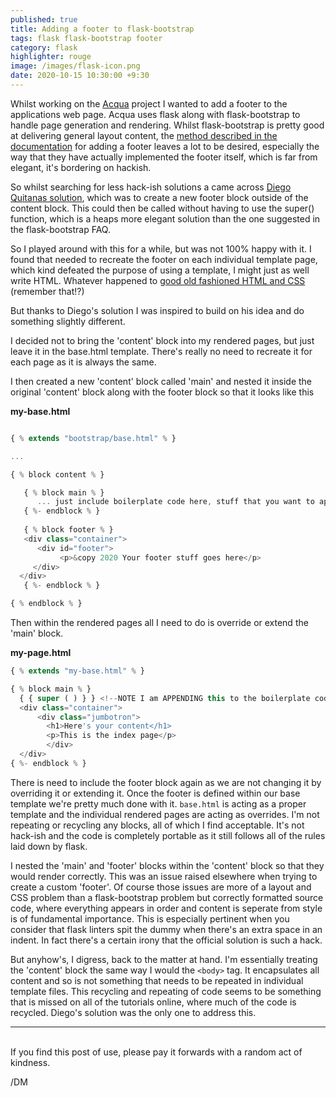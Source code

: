 ```yaml
---
published: true
title: Adding a footer to flask-bootstrap
tags: flask flask-bootstrap footer 
category: flask 
highlighter: rouge
image: /images/flask-icon.png
date: 2020-10-15 10:30:00 +9:30
---
```


Whilst working on the [Acqua](https://deeemm.com/acqua/2020/10/05/acqua-dp.html) project I wanted to add a footer to the applications web page. Acqua uses flask along with flask-bootstrap to handle page generation and rendering. Whilst flask-bootstrap is pretty good at delivering general layout content, the [method described in the documentation](https://pythonhosted.org/Flask-Bootstrap/faq.html?highlight=footer#how-do-i-add-a-footer) for adding a footer leaves a lot to be desired, especially the way that they have actually implemented the footer itself, which is far from elegant, it's bordering on hackish.

So whilst searching for less hack-ish solutions a came across [Diego Quitanas solution](https://gist.github.com/diegoquintanav/c72f827401dfac68ef4ec62e1c234612), which was to create a new footer block outside of the content block. This could then be called without having to use the super() function, which is a heaps more elegant solution than the one suggested in the flask-bootstrap FAQ.

So I played around with this for a while, but was not 100% happy with it. I found that needed to recreate the footer on each individual template page, which kind defeated the purpose of using a template, I might just as well write HTML. Whatever happened to [good old fashioned HTML and CSS](http://www.csszengarden.com/) (remember that!?)

But thanks to Diego's solution I was inspired to build on his idea and do something slightly different.

I decided not to bring the 'content' block into my rendered pages, but just leave it in the base.html template. There's really no need to recreate it for each page as it is always the same.

I then created a new 'content' block called 'main' and nested it inside the original 'content' block along with the footer block so that it looks like this

**my-base.html**

```javascript

{ % extends "bootstrap/base.html" % }

...

{ % block content % }

   { % block main % }
	  ... just include boilerplate code here, stuff that you want to appear on ALL pages, like breadcrumbs etc
   { %- endblock % }
   
   { % block footer % }
   <div class="container">
	  <div id="footer">
		   <p>&copy 2020 Your footer stuff goes here</p>
	 </div>
  </div>
   { %- endblock % }

{ % endblock % }

```

Then within the rendered pages all I need to do is override or extend the 'main' block.

**my-page.html**

```javascript
{ % extends "my-base.html" % }

{ % block main % }
  { { super ( ) } } <!--NOTE I am APPENDING this to the boilerplate code in the base.html file so I use 'super'-->
  <div class="container">
	  <div class="jumbotron">
		<h1>Here's your content</h1>
		<p>This is the index page</p>
		</div>
  </div>
{ %- endblock % }

```

There is need to include the footer block again as we are not changing it by overriding it or extending it. Once the footer is defined within our base template we're pretty much done with it. `base.html` is acting as a proper template and the individual rendered pages are acting as overrides. I'm not repeating or recycling any blocks, all of which I find acceptable. It's not hack-ish and the code is completely portable as it still follows all of the  rules laid down by flask.

I nested the 'main' and 'footer' blocks within the 'content' block so that they would render correctly. This was an issue raised elsewhere when trying to create a custom 'footer'. Of course those issues are more of a layout and CSS problem than a flask-bootstrap problem but correctly formatted source code, where everything appears in order and content is seperate from style is of fundamental importance. This is especially pertinent when you consider that flask linters spit the dummy when there's an extra space in an indent. In fact there's a certain irony that the official solution is such a hack.

But anyhow's, I digress, back to the matter at hand. I'm essentially treating the 'content' block the same way I would the `<body>` tag. It encapsulates all content and so is not something that needs to be repeated in individual template files. This recycling and repeating of code seems to be something that is missed on all of the tutorials online, where much of the code is recycled.  Diego's solution was the only one to address this.


---
<br>
If you find this post of use, please pay it forwards with a random act of kindness. 

/DM
